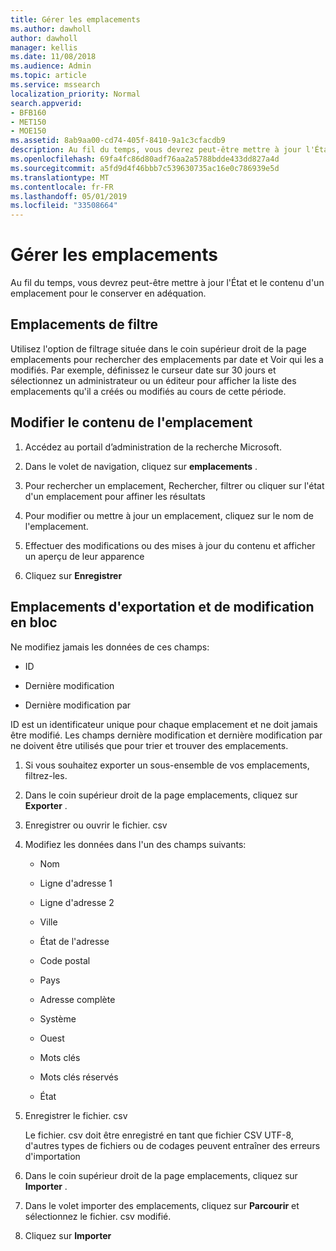 ```yaml
---
title: Gérer les emplacements
ms.author: dawholl
author: dawholl
manager: kellis
ms.date: 11/08/2018
ms.audience: Admin
ms.topic: article
ms.service: mssearch
localization_priority: Normal
search.appverid:
- BFB160
- MET150
- MOE150
ms.assetid: 8ab9aa00-cd74-405f-8410-9a1c3cfacdb9
description: Au fil du temps, vous devrez peut-être mettre à jour l'État et le contenu d'un emplacement pour le conserver en adéquation.
ms.openlocfilehash: 69fa4fc86d80adf76aa2a5788bdde433dd827a4d
ms.sourcegitcommit: a5fd9d4f46bbb7c539630735ac16e0c786939e5d
ms.translationtype: MT
ms.contentlocale: fr-FR
ms.lasthandoff: 05/01/2019
ms.locfileid: "33508664"
---
```

# <a name="manage-locations"></a>Gérer les emplacements

Au fil du temps, vous devrez peut-être mettre à jour l'État et le contenu d'un emplacement pour le conserver en adéquation. 
  
## <a name="filter-locations"></a>Emplacements de filtre

Utilisez l'option de filtrage située dans le coin supérieur droit de la page emplacements pour rechercher des emplacements par date et Voir qui les a modifiés. Par exemple, définissez le curseur date sur 30 jours et sélectionnez un administrateur ou un éditeur pour afficher la liste des emplacements qu'il a créés ou modifiés au cours de cette période.
  
## <a name="change-location-content"></a>Modifier le contenu de l'emplacement

1. Accédez au portail d’administration de la recherche Microsoft.
    
2. Dans le volet de navigation, cliquez sur **emplacements** .
    
3. Pour rechercher un emplacement, Rechercher, filtrer ou cliquer sur l'état d'un emplacement pour affiner les résultats
    
4. Pour modifier ou mettre à jour un emplacement, cliquez sur le nom de l'emplacement.
    
5. Effectuer des modifications ou des mises à jour du contenu et afficher un aperçu de leur apparence 
    
6. Cliquez sur **Enregistrer**
    
## <a name="bulk-export-and-edit-locations"></a>Emplacements d'exportation et de modification en bloc

Ne modifiez jamais les données de ces champs:
  
- ID
    
- Dernière modification
    
- Dernière modification par
    
ID est un identificateur unique pour chaque emplacement et ne doit jamais être modifié. Les champs dernière modification et dernière modification par ne doivent être utilisés que pour trier et trouver des emplacements.
  
1. Si vous souhaitez exporter un sous-ensemble de vos emplacements, filtrez-les.
    
2. Dans le coin supérieur droit de la page emplacements, cliquez sur **Exporter** .
    
3. Enregistrer ou ouvrir le fichier. csv
    
4. Modifiez les données dans l'un des champs suivants:
    
   - Nom
    
   - Ligne d'adresse 1
    
   - Ligne d'adresse 2
    
   - Ville
    
   - État de l'adresse
    
   - Code postal
    
   - Pays
    
   - Adresse complète
    
   - Système
    
   - Ouest
    
   - Mots clés
    
   - Mots clés réservés
    
   - État
    
5. Enregistrer le fichier. csv

    Le fichier. csv doit être enregistré en tant que fichier CSV UTF-8, d'autres types de fichiers ou de codages peuvent entraîner des erreurs d'importation
    
6. Dans le coin supérieur droit de la page emplacements, cliquez sur **Importer** .
    
7. Dans le volet importer des emplacements, cliquez sur **Parcourir** et sélectionnez le fichier. csv modifié. 
    
8. Cliquez sur **Importer**

  

